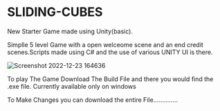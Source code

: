 # SLIDING-CUBES
New Starter Game made using Unity(basic).


Simplle 5 level Game with a open welceome scene and an end credit scenes.Scripts made using C# and the use of various UNITY UI is there.

![Screenshot 2022-12-23 164636](https://user-images.githubusercontent.com/119864754/209327974-b75fa716-1531-44f4-80f3-468812f9905c.png)

To play The Game 
Download The Build File and there you would find the .exe file. Currently available only on windows 

To Make Changes you can download the entire File..............
